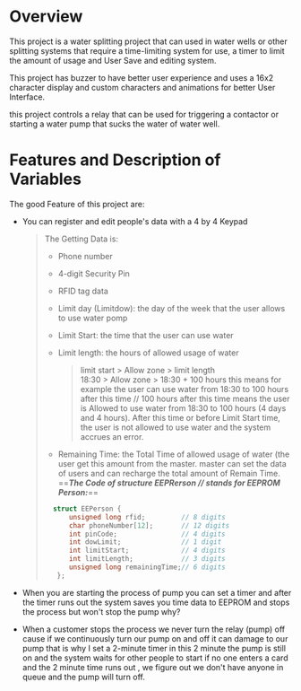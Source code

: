 # Overview

This project is a water splitting project that can used in water wells or other splitting systems that require a time-limiting system for use, a timer to limit the amount of usage and User Save and editing system.

This project has buzzer to have better user experience and uses a 16x2 character display and custom characters and animations for better User Interface.

this project controls a relay that can be used for triggering a contactor or starting a water pump that sucks the water of water well.
# Features and Description of Variables
The good Feature of this project are:



* You can register and edit people's data with a 4 by 4 Keypad
    > The Getting Data is:
    > * Phone number
    > * 4-digit Security Pin
    > * RFID tag data
    > * Limit day (Limitdow): the day of the week that the user allows to use water pomp
    > * Limit Start: the time that the user can use water
    > * Limit length: the hours of allowed usage of water  
    >
    >   > limit start > Allow zone > limit length  
    >   > 18:30       > Allow zone > 18:30 + 100 hours
    >   > this means for example the user can use water from 18:30 to 100 hours after this time // 100 hours after this time means the user is Allowed to use water from 18:30 to 100 hours (4 days and 4 hours). After this time or before Limit Start time, the user is not allowed to use water and the system accrues an error.
    > * Remaining Time: the Total Time of allowed usage of water (the user get this amount from the master. master can set the data of users and can recharge the total amount of Remain Time.    
    > ==***The Code of structure EEPRerson // stands for EEPROM Person:***==
    > ```cpp
    >   struct EEPerson {
    >       unsigned long rfid;         // 8 digits
    >       char phoneNumber[12];       // 12 digits
    >       int pinCode;                // 4 digits
    >       int dowLimit;               // 1 digit
    >       int limitStart;             // 4 digits
    >       int limitLength;            // 3 digits 
    >       unsigned long remainingTime;// 6 digits 
    >    };
    >    ```
* When you are starting the process of pump you can set a timer and after the timer runs out the system saves you time data to EEPROM and stops the process but won't stop the pump why?  


* When a customer stops the process we never turn the relay (pump) off cause if we continuously turn our pump on and off it can damage to our pump that is why I set a 2-minute timer in this 2 minute the pump is still on and the system waits for other people to start if no one enters a card and the 2 minute time runs out , we figure out we don't have anyone in queue and the pump will turn off.
